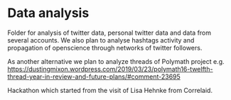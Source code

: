 # Data analysis
Folder for analysis of twitter data, personal twitter data and data from several accounts. We also plan to analyse hashtags activity and propagation of openscience through networks of twitter followers. 

As another alternative we plan to analyze threads of Polymath project e.g. https://dustingmixon.wordpress.com/2019/03/23/polymath16-twelfth-thread-year-in-review-and-future-plans/#comment-23695

Hackathon which started from the visit of Lisa Hehnke from Correlaid.
